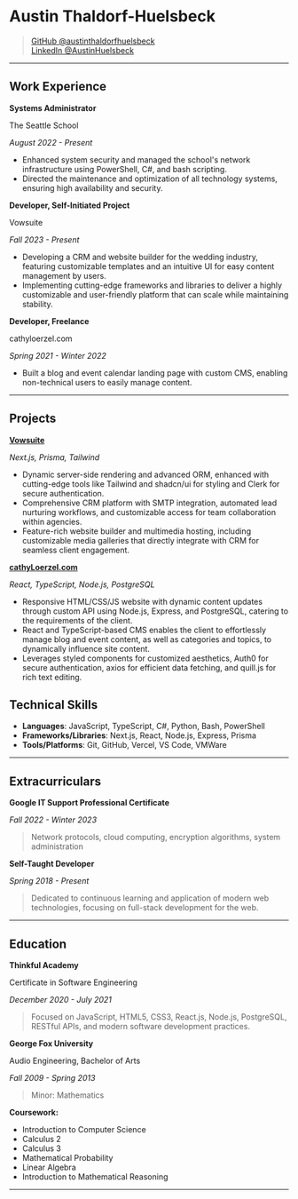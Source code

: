 # Austin Thaldorf-Huelsbeck

> [GitHub @austinthaldorfhuelsbeck](https://github.com/austinthaldorfhuelsbeck)  
> [LinkedIn @AustinHuelsbeck](https://linkedin.com/in/AustinHuelsbeck)  

---

## Work Experience

**Systems Administrator**

The Seattle School

_August 2022 - Present_

* Enhanced system security and managed the school's network infrastructure using PowerShell, C#, and bash scripting.
* Directed the maintenance and optimization of all technology systems, ensuring high availability and security.

**Developer, Self-Initiated Project**

Vowsuite

_Fall 2023 - Present_

* Developing a CRM and website builder for the wedding industry, featuring customizable templates and an intuitive UI for easy content management by users.
* Implementing cutting-edge frameworks and libraries to deliver a highly customizable and user-friendly platform that can scale while maintaining stability.

**Developer, Freelance**

cathyloerzel.com

_Spring 2021 - Winter 2022_

* Built a blog and event calendar landing page with custom CMS, enabling non-technical users to easily manage content.

---

## Projects

**[Vowsuite](https://github.com/austinthaldorfhuelsbeck/vowsuite-v2)**

_Next.js, Prisma, Tailwind_

* Dynamic server-side rendering and advanced ORM, enhanced with cutting-edge tools like Tailwind and shadcn/ui for styling and Clerk for secure authentication.
* Comprehensive CRM platform with SMTP integration, automated lead nurturing workflows, and customizable access for team collaboration within agencies.
* Feature-rich website builder and multimedia hosting, including customizable media galleries that directly integrate with CRM for seamless client engagement.

**[cathyLoerzel.com](https://github.com/austinthaldorfhuelsbeck/website-builder-dashboard)**

_React, TypeScript, Node.js, PostgreSQL_  

* Responsive HTML/CSS/JS website with dynamic content updates through custom API using Node.js, Express, and PostgreSQL, catering to the requirements of the client.
* React and TypeScript-based CMS enables the client to effortlessly manage blog and event content, as well as categories and topics, to dynamically influence site content.
* Leverages styled components for customized aesthetics, Auth0 for secure authentication, axios for efficient data fetching, and quill.js for rich text editing.

## Technical Skills

* **Languages**: JavaScript, TypeScript, C#, Python, Bash, PowerShell
* **Frameworks/Libraries**: Next.js, React, Node.js, Express, Prisma
* **Tools/Platforms**: Git, GitHub, Vercel, VS Code, VMWare

---

## Extracurriculars

**Google IT Support Professional Certificate**

_Fall 2022 - Winter 2023_

> Network protocols, cloud computing, encryption algorithms, system administration

**Self-Taught Developer**  

_Spring 2018 - Present_  

> Dedicated to continuous learning and application of modern web technologies, focusing on full-stack development for the web.

---

## Education

**Thinkful Academy**

Certificate in Software Engineering  

_December 2020 - July 2021_

> Focused on JavaScript, HTML5, CSS3, React.js, Node.js, PostgreSQL, RESTful APIs, and modern software development practices.

**George Fox University**

Audio Engineering, Bachelor of Arts

_Fall 2009 - Spring 2013_

> Minor: Mathematics

**Coursework:**

* Introduction to Computer Science
* Calculus 2
* Calculus 3
* Mathematical Probability
* Linear Algebra
* Introduction to Mathematical Reasoning

---
